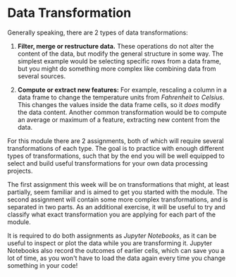 # Data Transformation

Generally speaking, there are 2 types of data transformations:

1. **Filter, merge or restructure data.** These operations do not alter the content
of the data, but modify the general structure in some way. The simplest example
would be selecting specific rows from a data frame, but you might do something
more complex like combining data from several sources.

2. **Compute or extract new features:** For example, rescaling a column in a data
frame to change the temperature units from *Fahrenheit* to *Celsius*. This
changes the values inside the data frame cells, so it *does* modify the data
content. Another common transformation would be to compute an average or
maximum of a feature, extracting new content from the data.

For this module there are 2 assignments, both of which will require several
transformations of each type. The goal is to practice with enough different
types of transformations, such that by the end you will be well equipped to select
and build useful transformations for your own data processing projects.

The first assignment this week will be on transformations that might, at least partially,
seem familiar and is aimed to get you started with the module. The second
assignment will contain some more complex transformations, and is separated in two parts. As an additional
exercise, it will be useful to try and classify what exact transformation you are applying for each part of the module.

It is required to do both assignments as *Jupyter Notebooks*, as it can be
useful to inspect or plot the data while you are transforming it. Jupyter Notebooks also record the outcomes of earlier cells, which can save you a lot of time, as you won't have to load the data again every time you change something in your code!
